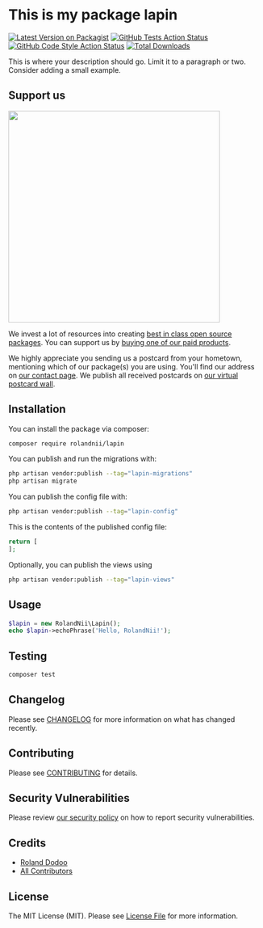 # This is my package lapin

[![Latest Version on Packagist](https://img.shields.io/packagist/v/rolandnii/lapin.svg?style=flat-square)](https://packagist.org/packages/rolandnii/lapin)
[![GitHub Tests Action Status](https://img.shields.io/github/actions/workflow/status/rolandnii/lapin/run-tests.yml?branch=main&label=tests&style=flat-square)](https://github.com/rolandnii/lapin/actions?query=workflow%3Arun-tests+branch%3Amain)
[![GitHub Code Style Action Status](https://img.shields.io/github/actions/workflow/status/rolandnii/lapin/fix-php-code-style-issues.yml?branch=main&label=code%20style&style=flat-square)](https://github.com/rolandnii/lapin/actions?query=workflow%3A"Fix+PHP+code+style+issues"+branch%3Amain)
[![Total Downloads](https://img.shields.io/packagist/dt/rolandnii/lapin.svg?style=flat-square)](https://packagist.org/packages/rolandnii/lapin)

This is where your description should go. Limit it to a paragraph or two. Consider adding a small example.

## Support us

[<img src="https://github-ads.s3.eu-central-1.amazonaws.com/lapin.jpg?t=1" width="419px" />](https://spatie.be/github-ad-click/lapin)

We invest a lot of resources into creating [best in class open source packages](https://spatie.be/open-source). You can support us by [buying one of our paid products](https://spatie.be/open-source/support-us).

We highly appreciate you sending us a postcard from your hometown, mentioning which of our package(s) you are using. You'll find our address on [our contact page](https://spatie.be/about-us). We publish all received postcards on [our virtual postcard wall](https://spatie.be/open-source/postcards).

## Installation

You can install the package via composer:

```bash
composer require rolandnii/lapin
```

You can publish and run the migrations with:

```bash
php artisan vendor:publish --tag="lapin-migrations"
php artisan migrate
```

You can publish the config file with:

```bash
php artisan vendor:publish --tag="lapin-config"
```

This is the contents of the published config file:

```php
return [
];
```

Optionally, you can publish the views using

```bash
php artisan vendor:publish --tag="lapin-views"
```

## Usage

```php
$lapin = new RolandNii\Lapin();
echo $lapin->echoPhrase('Hello, RolandNii!');
```

## Testing

```bash
composer test
```

## Changelog

Please see [CHANGELOG](CHANGELOG.md) for more information on what has changed recently.

## Contributing

Please see [CONTRIBUTING](CONTRIBUTING.md) for details.

## Security Vulnerabilities

Please review [our security policy](../../security/policy) on how to report security vulnerabilities.

## Credits

- [Roland Dodoo](https://github.com/rolandnii)
- [All Contributors](../../contributors)

## License

The MIT License (MIT). Please see [License File](LICENSE.md) for more information.
